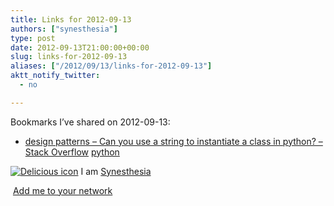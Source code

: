 ```yaml
---
title: Links for 2012-09-13
authors: ["synesthesia"]
type: post
date: 2012-09-13T21:00:00+00:00
slug: links-for-2012-09-13 
aliases: ["/2012/09/13/links-for-2012-09-13"]
aktt_notify_twitter:
  - no

---
```

Bookmarks I&#8217;ve shared on 2012-09-13:

  * [design patterns &#8211; Can you use a string to instantiate a class in python? &#8211; Stack Overflow][1] 
    [python][2] </li> </ul> 
    
    <p class="deliciouslink">
      <a href="https://del.icio.us/synesthesia" title="See all my bookmarks on del.icio.us"><img src="https://www.synesthesia.co.uk/images/deliciousicon.jpg" alt="Delicious icon" /></a>&nbsp;I am <a href="https://del.icio.us/synesthesia" title="See all my bookmarks on del.icio.us">Synesthesia</a>
    </p>
    
    <p class="deliciouslink">
      <a href="https://del.icio.us/network?add=synesthesia" title="Add me to your del.icio.us network"><img src="https://www.synesthesia.co.uk/images/add.gif" alt="" /></a>&nbsp;<a href="https://del.icio.us/network?add=synesthesia" title="Add me to your del.icio.us network">Add me to your network</a>
    </p>

 [1]: https://stackoverflow.com/questions/553784/can-you-use-a-string-to-instantiate-a-class-in-python
 [2]: https://www.delicious.com/synesthesia/python